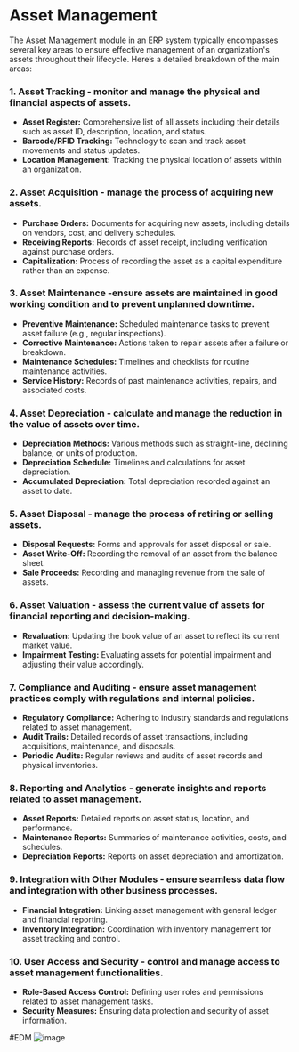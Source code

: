 # Asset Management

The Asset Management module in an ERP system typically encompasses several key areas to ensure effective management of an organization's assets throughout their lifecycle. Here’s a detailed breakdown of the main areas:

### 1. Asset Tracking - monitor and manage the physical and financial aspects of assets.  
- **Asset Register:** Comprehensive list of all assets including their details such as asset ID, description, location, and status.
- **Barcode/RFID Tracking:** Technology to scan and track asset movements and status updates.
- **Location Management:** Tracking the physical location of assets within an organization.

### 2. Asset Acquisition - manage the process of acquiring new assets.  
- **Purchase Orders:** Documents for acquiring new assets, including details on vendors, cost, and delivery schedules.
- **Receiving Reports:** Records of asset receipt, including verification against purchase orders.
- **Capitalization:** Process of recording the asset as a capital expenditure rather than an expense.

### 3. Asset Maintenance -ensure assets are maintained in good working condition and to prevent unplanned downtime.  
- **Preventive Maintenance:** Scheduled maintenance tasks to prevent asset failure (e.g., regular inspections).
- **Corrective Maintenance:** Actions taken to repair assets after a failure or breakdown.
- **Maintenance Schedules:** Timelines and checklists for routine maintenance activities.
- **Service History:** Records of past maintenance activities, repairs, and associated costs.

### 4. Asset Depreciation - calculate and manage the reduction in the value of assets over time.  
- **Depreciation Methods:** Various methods such as straight-line, declining balance, or units of production.
- **Depreciation Schedule:** Timelines and calculations for asset depreciation.
- **Accumulated Depreciation:** Total depreciation recorded against an asset to date.

### 5. Asset Disposal - manage the process of retiring or selling assets.  
- **Disposal Requests:** Forms and approvals for asset disposal or sale.
- **Asset Write-Off:** Recording the removal of an asset from the balance sheet.
- **Sale Proceeds:** Recording and managing revenue from the sale of assets.

### 6. Asset Valuation - assess the current value of assets for financial reporting and decision-making.  
- **Revaluation:** Updating the book value of an asset to reflect its current market value.
- **Impairment Testing:** Evaluating assets for potential impairment and adjusting their value accordingly.

### 7. Compliance and Auditing - ensure asset management practices comply with regulations and internal policies.  
- **Regulatory Compliance:** Adhering to industry standards and regulations related to asset management.
- **Audit Trails:** Detailed records of asset transactions, including acquisitions, maintenance, and disposals.
- **Periodic Audits:** Regular reviews and audits of asset records and physical inventories.

### 8. Reporting and Analytics - generate insights and reports related to asset management.  
- **Asset Reports:** Detailed reports on asset status, location, and performance.
- **Maintenance Reports:** Summaries of maintenance activities, costs, and schedules.
- **Depreciation Reports:** Reports on asset depreciation and amortization.

### 9. Integration with Other Modules - ensure seamless data flow and integration with other business processes.  
- **Financial Integration:** Linking asset management with general ledger and financial reporting.
- **Inventory Integration:** Coordination with inventory management for asset tracking and control.

### 10. User Access and Security - control and manage access to asset management functionalities.  
- **Role-Based Access Control:** Defining user roles and permissions related to asset management tasks.
- **Security Measures:** Ensuring data protection and security of asset information.

#EDM
![image](https://github.com/user-attachments/assets/a9a73c7d-04a8-4061-8c63-42593574b180)

